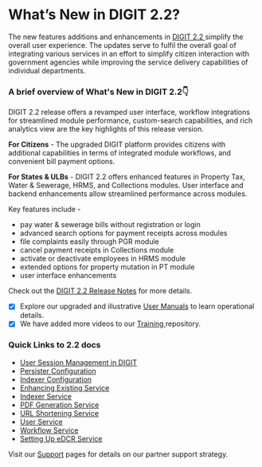# What’s New in DIGIT 2.2?

The new features additions and enhancements in [DIGIT 2.2 ](modules-features/release-notes/)simplify the overall user experience. The updates serve to fulfil the overall goal of integrating various services in an effort to simplify citizen interaction with government agencies while improving the service delivery capabilities of individual departments. 

### A brief overview of What's New in DIGIT 2.2👇 

DIGIT 2.2 release offers a revamped user interface, workflow integrations for streamlined module performance, custom-search capabilities, and rich analytics view are the key highlights of this release version. 

**For Citizens** - The upgraded DIGIT platform provides citizens with additional capabilities in terms of integrated module workflows, and convenient bill payment options. 

**For States & ULBs** - DIGIT 2.2 offers enhanced features in Property Tax, Water & Sewerage, HRMS, and Collections modules. User interface and backend enhancements allow streamlined performance across modules.  

Key features include -

* pay water & sewerage bills without registration or login
* advanced search options for payment receipts across modules
* file complaints easily through PGR module
* cancel payment receipts in Collections module
* activate or deactivate employees in HRMS module
* extended options for property mutation in PT module
* user interface enhancements

Check out the [DIGIT 2.2 Release Notes](modules-features/release-notes/) for more details.

* [x] Explore our upgraded and illustrative [User Manuals](modules-features/user-guides/) to learn operational details.
* [x] We have added more videos to our [Training ](training-and-demo/)repository.

### Quick Links to 2.2 docs

* [User Session Management in DIGIT](modules-features/technical-documentation/core-service/user-session-management-in-digit.md)
* [Persister Configuration](install-digit/persister-configuration.md)
* [Indexer Configuration](install-digit/indexer-configuration.md)
* [Enhancing Existing Service](customizing-digit/digit-customization/enhancing-existing-service.md)
* [Indexer Service](modules-features/technical-documentation/core-service/indexer-service.md)
* [PDF Generation Service](modules-features/technical-documentation/core-service/pdf-generation-service.md)
* [URL Shortening Service](modules-features/technical-documentation/core-service/url-shortening-service.md)
* [User Service](modules-features/technical-documentation/core-service/user-service.md)
* [Workflow Service](modules-features/technical-documentation/core-service/workflow-service.md)
* [Setting Up eDCR Service](install-digit/setting-up-edcr-service.md)

Visit our [Support](digit-support/) pages for details on our partner support strategy.







  


